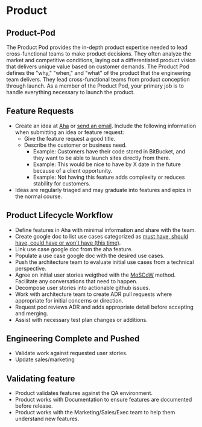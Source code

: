 # Product

## Product-Pod
The Product Pod provides the in-depth product expertise needed to lead cross-functional teams to make product decisions. They often analyze the market and competitive conditions, laying out a differentiated product vision that delivers unique value based on customer demands. The Product Pod defines the "why," "when," and "what" of the product that the engineering team delivers. They lead cross-functional teams from product conception through launch. As a member of the Product Pod, your primary job is to handle everything necessary to launch the product.

## Feature Requests
- Create an idea at [Aha](https://drud.aha.io/products/LIVE/ideas/new) or [send an email](mailto:ideas-LIVE-drud@mailer.aha.io). Include the following information when submitting an idea or feature request:
  - Give the feature request a good title.
  - Describe the customer or business need.
    - Example: Customers have their code stored in BitBucket, and they want to be able to launch sites directly from there.
    - Example: This would be nice to have by X date in the future because of a client opportunity.
    - Example: Not having this feature adds complexity or reduces stability for customers.
- Ideas are regularly triaged and may graduate into features and epics in the normal course.
## Product Lifecycle Workflow
- Define features in Aha with minimal information and share with the team.
- Create google doc to list use cases categorized as [must have, should have, could have or won't have (this time)](https://en.wikipedia.org/wiki/MoSCoW_method).
- Link use case google doc from the aha feature.
- Populate a use case google doc with the desired use cases.
- Push the architecture team to evaluate initial use cases from a technical perspective.
- Agree on initial user stories weigthed with the [MoSCoW](https://en.wikipedia.org/wiki/MoSCoW_method) method. Facilitate any conversations that need to happen.
- Decompose user stories into actionable github issues.
- Work with architecture team to create ADR pull requests where appropriate for initial concerns or direction.
- Request pod reviews ADR and adds appropriate detail before accepting and merging.
- Assist with necessary test plan changes or additions.
## Engineering Complete and Pushed
- Validate work against requested user stories.
- Update sales/marketing
## Validating feature
- Product validates features against the QA environment.
- Product works with Documentation to ensure features are documented before release.
- Product works with the Marketing/Sales/Exec team to help them understand new features.

